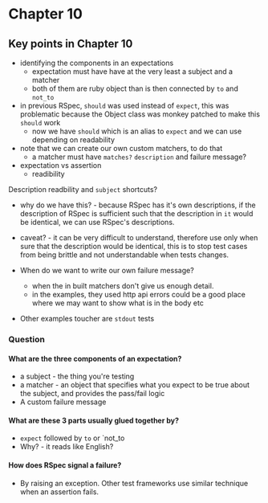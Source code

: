 # Chapter 10

## Key points in Chapter 10 
- identifying the components in an expectations
  - expectation must have have at the very least a subject and a matcher
  - both of them are ruby object than is then connected by `to` and `not_to` 
- in previous RSpec, `should` was used instead of `expect`, this was problematic because the Object class was monkey patched to make this `should` work
  - now we have `should` which is an alias to `expect` and we can use depending on readability
- note that we can create our own custom matchers, to do that
  - a matcher must have `matches?` `description` and failure message? 
- expectation vs assertion
  - readibility  

Description readbility and `subject` shortcuts?
- why do we have this? - because RSpec has it's own descriptions, if the description of RSpec is sufficient such that the description in `it` would be identical, we can use RSpec's descriptions.
- caveat? - it can be very difficult to understand, therefore use only when sure that the description would be identical, this is to stop test cases from being brittle and not understandable when tests changes.

- When do we want to write our own failure message? 
  - when the in built matchers don't give us enough detail.
  - in the examples, they used http api errors could be a good place where we may want to show what is in the body etc
- Other examples toucher are `stdout` tests

### Question

#### What are the three components of an expectation? 
- a subject - the thing you're testing
- a matcher - an object that specifies what you expect to be true about the subject, and provides the pass/fail logic
- A custom failure message

#### What are these 3 parts usually glued together by? 
 - `expect` followed by `to` or `not_to
 - Why? - it reads like English? 

#### How does RSpec signal a failure? 
- By raising an exception. Other test frameworks use similar technique when an assertion fails.

